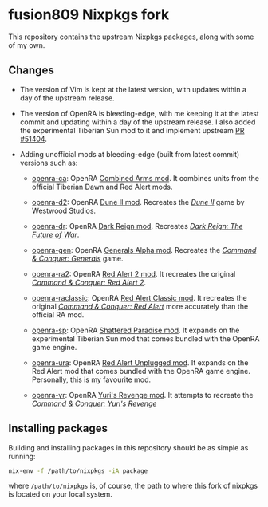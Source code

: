 # fusion809 Nixpkgs fork
This repository contains the upstream Nixpkgs packages, along with some of my own. 

## Changes

* The version of Vim is kept at the latest version, with updates within a day of the upstream release.

* The version of OpenRA is bleeding-edge, with me keeping it at the latest commit and updating within a day of the upstream release. I also added the experimental Tiberian Sun mod to it and implement upstream [PR #51404](https://github.com/NixOS/nixpkgs/pull/51404).

* Adding unofficial mods at bleeding-edge (built from latest commit) versions such as:

    - [openra-ca](pkgs/games/openra-ca): OpenRA [Combined Arms mod](https://github.com/Inq8/CAmod). It combines units from the official Tiberian Dawn and Red Alert mods.

    - [openra-d2](pkgs/games/openra-d2): OpenRA [Dune II mod](https://github.com/OpenRA/d2). Recreates the [*Dune II*](https://en.wikipedia.org/wiki/Dune_II) game by Westwood Studios. 

	- [openra-dr](pkgs/games/openra-dr): OpenRA [Dark Reign mod](https://github.com/drogoganor/DarkReign). Recreates [*Dark Reign: The Future of War*](https://en.wikipedia.org/wiki/Dark_Reign:_The_Future_of_War).

	- [openra-gen](pkgs/games/openra-gen): OpenRA [Generals Alpha mod](https://github.com/MustaphaTR/Generals-Alpha). Recreates the [*Command & Conquer: Generals*](https://en.wikipedia.org/wiki/Command_&_Conquer:_Generals) game.

    - [openra-ra2](pkgs/games/openra-ra2): OpenRA [Red Alert 2 mod](https://github.com/OpenRA/ra2). It recreates the original [*Command & Conquer: Red Alert 2*](https://github.com/OpenRA/ra2).

    - [openra-raclassic](pkgs/games/openra-raclassic): OpenRA [Red Alert Classic mod](https://github.com/OpenRA/ra2). It recreates the original [*Command & Conquer: Red Alert*](https://github.com/OpenRA/raclassic) more accurately than the official RA mod.

    - [openra-sp](pkgs/games/openra-sp): OpenRA [Shattered Paradise mod](https://github.com/ABrandau/OpenRAModSDK). It expands on the experimental Tiberian Sun mod that comes bundled with the OpenRA game engine.

    - [openra-ura](pkgs/games/openra-ura): OpenRA [Red Alert Unplugged mod](https://github.com/RAUnplugged/uRA). It expands on the Red Alert mod that comes bundled with the OpenRA game engine. Personally, this is my favourite mod.

    - [openra-yr](pkgs/games/openra-yr): OpenRA [Yuri's Revenge mod](https://github.com/cookgreen/yr). It attempts to recreate the [*Command & Conquer: Yuri's Revenge*](https://en.wikipedia.org/wiki/Command_%26_Conquer:_Yuri%27s_Revenge)

## Installing packages

Building and installing packages in this repository should be as simple as running:

```bash
nix-env -f /path/to/nixpkgs -iA package
```

where `/path/to/nixpkgs` is, of course, the path to where this fork of nixpkgs is located on your local system. 
